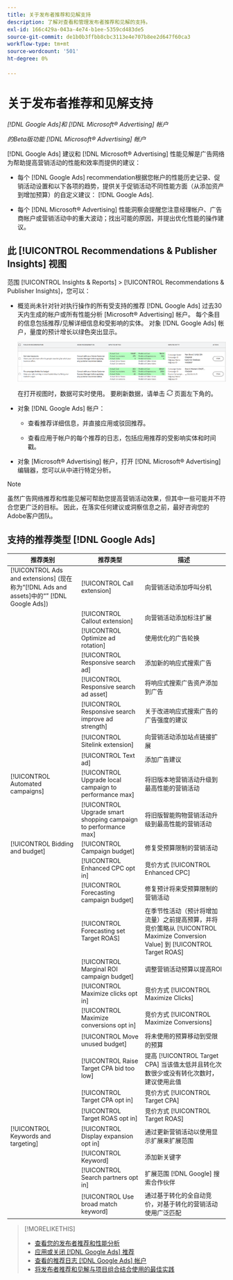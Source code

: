 ```yaml
---
title: 关于发布者推荐和见解支持
description: 了解对查看和管理发布者推荐和见解的支持。
exl-id: 166c429a-043a-4e74-b1ee-5359cd483de5
source-git-commit: de1b0b3ffbb8cbc3113e4e707b8ee2d647f60ca3
workflow-type: tm+mt
source-wordcount: '501'
ht-degree: 0%

---
```


# 关于发布者推荐和见解支持

*[!DNL Google Ads]和 [!DNL Microsoft® Advertising] 帐户*

*的Beta版功能 [!DNL Microsoft® Advertising] 帐户*

[!DNL Google Ads] 建议和 [!DNL Microsoft® Advertising] 性能见解是广告网络为帮助提高营销活动的性能和效率而提供的建议：

* 每个 [!DNL Google Ads] recommendation根据您帐户的性能历史记录、促销活动设置和以下各项的趋势，提供关于促销活动不同性能方面（从添加资产到增加预算）的自定义建议： [!DNL Google Ads].

* 每个 [!DNL Microsoft® Advertising] 性能洞察会提醒您注意经理帐户、广告商帐户或营销活动中的重大波动；找出可能的原因，并提出优化性能的操作建议。

## 此 [!UICONTROL Recommendations & Publisher Insights] 视图

范围 [!UICONTROL Insights & Reports] > [!UICONTROL Recommendations & Publisher Insights]，您可以：

* 概览尚未针对针对执行操作的所有受支持的推荐 [!DNL Google Ads] 过去30天内生成的帐户或所有性能分析 [Microsoft® Advertising] 帐户。 每个条目的信息包括推荐/见解详细信息和受影响的实体。 对象 [!DNL Google Ads] 帐户，量度的预计增长以绿色突出显示。

  ![RECOMMENDATIONS UI](/help/search-social-commerce/assets/recommendations-ui.png "RECOMMENDATIONS UI")

  在打开视图时，数据可实时使用。 要刷新数据，请单击 ![刷新](/help/search-social-commerce/assets/refresh.png "刷新") 页面左下角的。

* 对象 [!DNL Google Ads] 帐户：

   * 查看推荐详细信息，并直接应用或驳回推荐。

   * 查看应用于帐户的每个推荐的日志，包括应用推荐的受影响实体和时间戳。

* 对象 [Microsoft® Advertising] 帐户，打开 [!DNL Microsoft® Advertising] 编辑器，您可以从中进行特定分析。

>[!NOTE]
>
>虽然广告网络推荐和性能见解可帮助您提高营销活动效果，但其中一些可能并不符合您更广泛的目标。 因此，在落实任何建议或洞察信息之前，最好咨询您的Adobe客户团队。

## 支持的推荐类型 [!DNL Google Ads]

| 推荐类别 | 推荐类型 | 描述 |
| --- | --- | --- |
| [!UICONTROL Ads and extensions] (现在称为“[!DNL Ads and assets]中的“” [!DNL Google Ads]) | [!UICONTROL Call extension] | 向营销活动添加呼叫分机 |
| | [!UICONTROL Callout extension] | 向营销活动添加标注扩展 |
| | [!UICONTROL Optimize ad rotation] | 使用优化的广告轮换 |
| | [!UICONTROL Responsive search ad] | 添加新的响应式搜索广告 |
| | [!UICONTROL Responsive search ad asset] | 将响应式搜索广告资产添加到广告 |
| | [!UICONTROL Responsive search improve ad strength] | 关于改进响应式搜索广告的广告强度的建议 |
| | [!UICONTROL Sitelink extension] | 向营销活动添加站点链接扩展 |
| | [!UICONTROL Text ad] | 添加广告建议 |
| [!UICONTROL Automated campaigns] | [!UICONTROL Upgrade local campaign to performance max] | 将旧版本地营销活动升级到最高性能的营销活动 |
| | [!UICONTROL Upgrade smart shopping campaign to performance max] | 将旧版智能购物营销活动升级到最高性能的营销活动 |
| [!UICONTROL Bidding and budget] | [!UICONTROL Campaign budget] | 修复受预算限制的营销活动 |
| | [!UICONTROL Enhanced CPC opt in] | 竞价方式 [!UICONTROL Enhanced CPC] |
| | [!UICONTROL Forecasting campaign budget] | 修复预计将来受预算限制的营销活动 |
| | [!UICONTROL Forecasting set Target ROAS] | 在季节性活动（预计将增加流量）之前提高预算，并将竞价策略从 [!UICONTROL Maximize Conversion Value] 到 [!UICONTROL Target ROAS] |
| | [!UICONTROL Marginal ROI campaign budget] | 调整营销活动预算以提高ROI |
| | [!UICONTROL Maximize clicks opt in] | 竞价方式 [!UICONTROL Maximize Clicks] |
| | [!UICONTROL Maximize conversions opt in] | 竞价方式 [!UICONTROL Maximize Conversions] |
| | [!UICONTROL Move unused budget] | 将未使用的预算移动到受限的预算 |
| | [!UICONTROL Raise Target CPA bid too low] | 提高 [!UICONTROL Target CPA] 当该值太低并且转化次数很少或没有转化次数时，建议使用此值 |
| | [!UICONTROL Target CPA opt in] | 竞价方式 [!UICONTROL Target CPA] |
| | [!UICONTROL Target ROAS opt in] | 竞价方式 [!UICONTROL Target ROAS] |
| [!UICONTROL Keywords and targeting] | [!UICONTROL Display expansion opt in] | 通过更新营销活动以使用显示扩展来扩展范围 |
| | [!UICONTROL Keyword] | 添加新关键字 |
| | [!UICONTROL Search partners opt in] | 扩展范围 [!DNL Google] 搜索合作伙伴 |
| | [!UICONTROL Use broad match keyword] | 通过基于转化的全自动竞价，对基于转化的营销活动使用广泛匹配 |

>[!MORELIKETHIS]
>
>* [查看您的发布者推荐和性能分析](recommendation-view.md)
>* [应用或关闭 [!DNL Google Ads] 推荐](google-recommendation-apply-dismiss.md)
>* [查看的推荐日志 [!DNL Google Ads] 帐户](google-recommendation-view-log.md)
>* [将发布者推荐和见解与项目组合结合使用的最佳实践](recommendation-best-practices.md)
